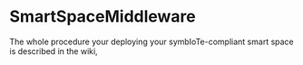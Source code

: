 # SmartSpaceMiddleware
The whole procedure your deploying your symbIoTe-compliant smart space is described in the wiki,
